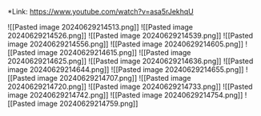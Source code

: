 *Link: https://www.youtube.com/watch?v=asa5rJekhqU

![[Pasted image 20240629214513.png]]
![[Pasted image 20240629214526.png]]
![[Pasted image 20240629214539.png]]
![[Pasted image 20240629214556.png]]
![[Pasted image 20240629214605.png]]
![[Pasted image 20240629214615.png]]
![[Pasted image 20240629214625.png]]
![[Pasted image 20240629214636.png]]
![[Pasted image 20240629214644.png]]
![[Pasted image 20240629214655.png]]
![[Pasted image 20240629214707.png]]
![[Pasted image 20240629214720.png]]
![[Pasted image 20240629214733.png]]
![[Pasted image 20240629214742.png]]
![[Pasted image 20240629214754.png]]
![[Pasted image 20240629214759.png]]
